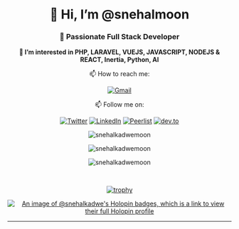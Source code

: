 <div align="center">

# 👋 Hi, I’m @snehalmoon
### 🌱 Passionate Full Stack Developer

<p><strong>👀 I’m interested in PHP, LARAVEL, VUEJS, JAVASCRIPT, NODEJS & REACT, Inertia, Python, AI </strong></p>

📫 How to reach me:
  
[![Gmail](https://img.shields.io/badge/Gmail-snehalkadwe%40gmail.com-orange?style=flat-square&logo=gmail)](mailto:snehalkadwe@gmail.com)

📫 Follow me on:

[![Twitter](https://img.shields.io/badge/Twitter-%40snehal_kadwe-blue?style=flat-square&logo=twitter)](https://twitter.com/snehal_kadwe) [![LinkedIn](https://img.shields.io/badge/LinkedIn-%40snehalkadwe-red?style=flat-square&logo=linkedin)](https://www.linkedin.com/in/snehalkadwe) [![Peerlist](https://img.shields.io/badge/Peerlist-snehalkadwe-brightgreen?style=flat-square&logo=peerlist)](https://peerlist.io/snehalkadwe) [![dev.to](https://img.shields.io/badge/dev.to-%40snehalkadwe-yellow?style=flat-square&logo=dev.to)](https://dev.to/snehalkadwe)

</div>

<div align="center">
  <p><img align="center" src="https://github-readme-stats.vercel.app/api/top-langs?username=snehalkadwe&show_icons=true&locale=en&layout=compact" alt="snehalkadwemoon" /></p>
  <p><img align="center" src="https://github-readme-stats.vercel.app/api?username=snehalkadwe&show_icons=true&locale=en" alt="snehalkadwemoon" /></p>
  <p><img align="center" src="https://github-readme-streak-stats.herokuapp.com/?user=snehalkadwe&" alt="snehalkadwemoon" /></p> </br>
</div>


<div align="center">

[![trophy](https://github-profile-trophy.vercel.app/?username=snehalkadwe&theme=nord)](https://github.com/ryo-ma/github-profile-trophy)

[![An image of @snehalkadwe's Holopin badges, which is a link to view their full Holopin profile](https://holopin.me/snehalkadwe)](https://holopin.io/@snehalkadwe)

</div>

<hr>
